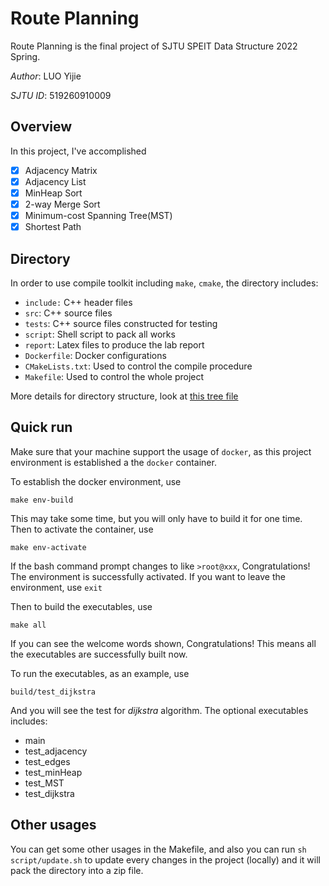 # Route Planning
Route Planning is the final project of SJTU SPEIT Data Structure 2022 Spring. 

_Author_: LUO Yijie

_SJTU ID_: 519260910009

## Overview
In this project, I've accomplished
- [x] Adjacency Matrix
- [x] Adjacency List
- [x] MinHeap Sort
- [x] 2-way Merge Sort
- [x] Minimum-cost Spanning Tree(MST)
- [x] Shortest Path

## Directory

In order to use compile toolkit including `make`, `cmake`, the directory includes:
 - `include:` C++ header files
 - `src`: C++ source files
 - `tests`: C++ source files constructed for testing
 - `script`: Shell script to pack all works
 - `report`: Latex files to produce the lab report
 - `Dockerfile`: Docker configurations
 - `CMakeLists.txt`: Used to control the compile procedure
 - `Makefile`: Used to control the whole project

More details for directory structure, look at [this tree file](./Dir)

## Quick run
Make sure that your machine support the usage of `docker`, as this project environment is established a the `docker` container.

To establish the docker environment, use
```
make env-build
```
This may take some time, but you will only have to build it for one time. Then to activate the container, use
```
make env-activate
```
If the bash command prompt changes to like `>root@xxx`, Congratulations! The environment is successfully activated. If you want to leave the environment, use `exit`

Then to build the executables, use
```
make all
```
If you can see the welcome words shown, Congratulations! This means all the executables are successfully built now.

To run the executables, as an example, use
```
build/test_dijkstra
```
And you will see the test for _dijkstra_ algorithm. The optional executables includes:
- main
- test_adjacency
- test_edges
- test_minHeap
- test_MST
- test_dijkstra

## Other usages

You can get some other usages in the Makefile, and also you can run `sh script/update.sh` to update every changes in the project (locally) and it will pack the directory into a zip file.